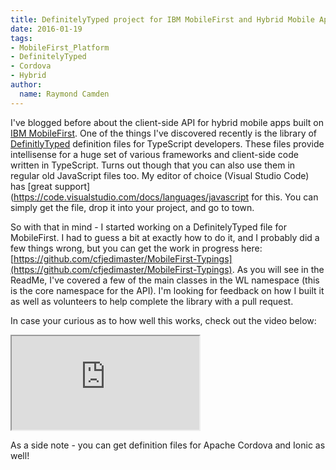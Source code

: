 ```yaml
---
title: DefinitelyTyped project for IBM MobileFirst and Hybrid Mobile Apps
date: 2016-01-19
tags:
- MobileFirst_Platform
- DefinitelyTyped
- Cordova
- Hybrid
author:
  name: Raymond Camden
---
```

I've blogged before about the client-side API for hybrid mobile apps built on [IBM MobileFirst](https://ibm.biz/IBM-MobileFirst). One of the things I've discovered recently is the library of [DefinitlyTyped](http://definitelytyped.org/) definition files for TypeScript developers. These files provide intellisense for a huge set of various frameworks and client-side code written in TypeScript. Turns out though that you can also use them in regular old JavaScript files too. My editor of choice (Visual Studio Code) has [great support](https://code.visualstudio.com/docs/languages/javascript for this. You can simply get the file, drop it into your project, and go to town.

So with that in mind - I started working on a DefinitelyTyped file for MobileFirst. I had to guess a bit at exactly how to do it, and I probably did a few things wrong, but you can get the work in progress here: [https://github.com/cfjedimaster/MobileFirst-Typings](https://github.com/cfjedimaster/MobileFirst-Typings). As you will see in the ReadMe, I've covered a few of the main classes in the WL namespace (this is the core namespace for the API). I'm looking for feedback on how I built it as well as volunteers to help complete the library with a pull request. 

In case your curious as to how well this works, check out the video below:

<div class="sizer"><div class="embed-responsive embed-responsive-16by9">
    <iframe src="https://www.youtube.com/watch?v=wre69RYbDnA"></iframe>
</div>

As a side note - you can get definition files for Apache Cordova and Ionic as well!
